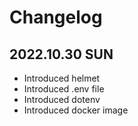 # Changelog

## 2022.10.30 SUN

- Introduced helmet
- Introduced .env file
- Introduced dotenv
- Introduced docker image
